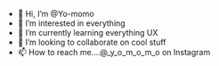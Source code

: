 - 👋 Hi, I’m @Yo-momo
- 👀 I’m interested in everything
- 🌱 I’m currently learning everything UX
- 💞️ I’m looking to collaborate on cool stuff
- 📫 How to reach me....@_y_o_m_o_m_o on Instagram

<!---
Yo-momo/Yo-momo is a ✨ special ✨ repository because its `README.md` (this file) appears on your GitHub profile.
You can click the Preview link to take a look at your changes.
--->
